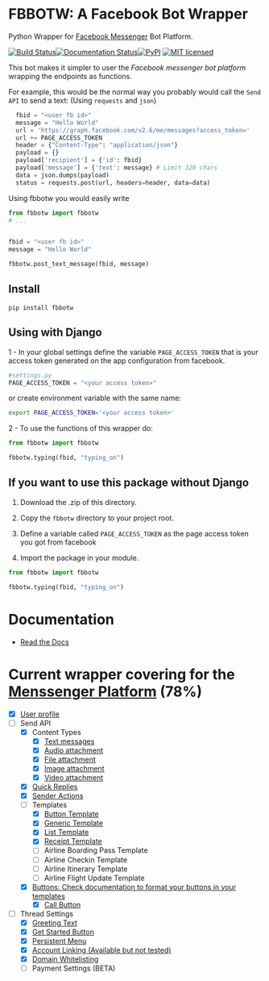 # FBBOTW: A Facebook Bot Wrapper
Python Wrapper for [Facebook Messenger](https://developers.facebook.com/products/messenger/) Bot Platform.


[![Build Status](https://travis-ci.org/JoabMendes/fbbotw.svg?branch=master)](https://travis-ci.org/JoabMendes/fbbotw)[![Documentation Status](https://readthedocs.org/projects/fbbotw/badge/?version=latest)](http://fbbotw.readthedocs.io)[![PyPI](https://img.shields.io/pypi/v/fbbotw.svg)](https://pypi.python.org/pypi?name=fbbotw&:action=display) [![MIT licensed](https://img.shields.io/badge/license-MIT-blue.svg)](https://raw.githubusercontent.com/hyperium/hyper/master/LICENSE) 


This bot makes it simpler to user the *Facebook messenger bot platform*  wrapping the endpoints as functions.

For example, this would be the normal way you probably would call the `Send API` to send a text:
(Using `requests` and `json`)

```py
  fbid = "<user fb id>"
  message = "Hello World"
  url = 'https://graph.facebook.com/v2.6/me/messages?access_token='
  url += PAGE_ACCESS_TOKEN
  header = {"Content-Type": "application/json"}
  payload = {}
  payload['recipient'] = {'id': fbid}
  payload['message'] = {'text': message} # Limit 320 chars
  data = json.dumps(payload)
  status = requests.post(url, headers=header, data=data)
```

Using fbbotw you would easily write

```py
from fbbotw import fbbotw
# ...


fbid = "<user fb id>"
message = "Hello World"

fbbotw.post_text_message(fbid, message)

```

## Install

```
pip install fbbotw
```

## Using with Django

1 - In your global settings define the variable `PAGE_ACCESS_TOKEN` that is
your access token generated on the app configuration from facebook.

```py
#settings.py
PAGE_ACCESS_TOKEN = "<your access token>"
```

or create environment variable with the same name:

```sh
export PAGE_ACCESS_TOKEN='<your access token>'
```

2 - To use the functions of this wrapper do:

```py
from fbbotw import fbbotw

fbbotw.typing(fbid, "typing_on")

```

## If you want to use this package without Django

1. Download the .zip of this directory.

2. Copy the `fbbotw` directory to your project root.

3. Define a variable called `PAGE_ACCESS_TOKEN` as the page access token you got from facebook

4. Import the package in your module.

```py
from fbbotw import fbbotw

fbbotw.typing(fbid, "typing_on")
```

# Documentation

- [Read the Docs](http://fbbotw.readthedocs.io/en/latest/)

# Current wrapper covering for the [Menssenger Platform](https://developers.facebook.com/docs/messenger-platform/product-overview) (78%)

- [x] [User profile](https://developers.facebook.com/docs/messenger-platform/user-profile)
- [ ] Send API
    - [x] Content Types
        - [x] [Text messages](https://developers.facebook.com/docs/messenger-platform/send-api-reference/text-message)
        - [x] [Audio attachment](https://developers.facebook.com/docs/messenger-platform/send-api-reference/audio-attachment)
        - [x] [File attachment](https://developers.facebook.com/docs/messenger-platform/send-api-reference/file-attachment)
        - [x] [Image attachment](https://developers.facebook.com/docs/messenger-platform/send-api-reference/image-attachment)
        - [x] [Video attachment](https://developers.facebook.com/docs/messenger-platform/send-api-reference/video-attachment)
    - [x] [Quick Replies](https://developers.facebook.com/docs/messenger-platform/send-api-reference/quick-replies)
    - [x] [Sender Actions](https://developers.facebook.com/docs/messenger-platform/send-api-reference/sender-actions)
    - [ ] Templates
        - [x] [Button Template](https://developers.facebook.com/docs/messenger-platform/send-api-reference/button-template)
        - [x] [Generic Template](https://developers.facebook.com/docs/messenger-platform/send-api-reference/generic-template)
        - [x] [List Template](https://developers.facebook.com/docs/messenger-platform/send-api-reference/list-template)
        - [x] [Receipt Template](https://developers.facebook.com/docs/messenger-platform/send-api-reference/receipt-template)
        - [ ] Airline Boarding Pass Template
        - [ ] Airline Checkin Template
        - [ ] Airline Itinerary Template
        - [ ] Airline Flight Update Template
    - [x] [Buttons: Check documentation to format your buttons in your templates](https://developers.facebook.com/docs/messenger-platform/send-api-reference/share-button)
        - [x] [Call Button](https://developers.facebook.com/docs/messenger-platform/send-api-reference/call-button)
- [ ] Thread Settings
  - [x] [Greeting Text](https://developers.facebook.com/docs/messenger-platform/thread-settings/greeting-text)
  - [x] [Get Started Button](https://developers.facebook.com/docs/messenger-platform/thread-settings/get-started-button)
  - [x] [Persistent Menu](https://developers.facebook.com/docs/messenger-platform/thread-settings/persistent-menu)
  - [X] [Account Linking (Available but not tested)](https://developers.facebook.com/docs/messenger-platform/thread-settings/account-linking)
  - [x] [Domain Whitelisting](https://developers.facebook.com/docs/messenger-platform/thread-settings/domain-whitelisting)
  - [ ] Payment Settings (BETA)
